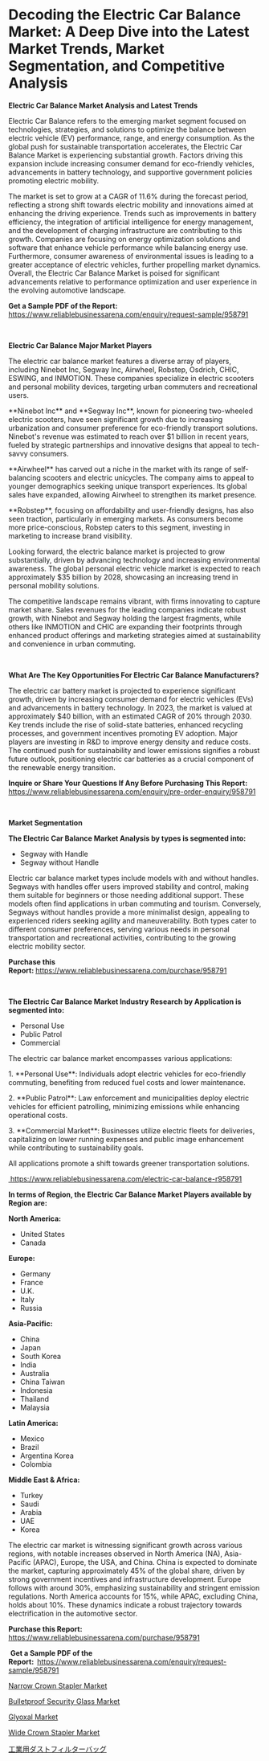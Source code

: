 <p><h1>Decoding the Electric Car Balance Market: A Deep Dive into the Latest Market Trends, Market Segmentation, and Competitive Analysis</h1></p><p><strong>Electric Car Balance Market Analysis and Latest Trends</strong></p>
<p><p>Electric Car Balance refers to the emerging market segment focused on technologies, strategies, and solutions to optimize the balance between electric vehicle (EV) performance, range, and energy consumption. As the global push for sustainable transportation accelerates, the Electric Car Balance Market is experiencing substantial growth. Factors driving this expansion include increasing consumer demand for eco-friendly vehicles, advancements in battery technology, and supportive government policies promoting electric mobility.</p><p>The market is set to grow at a CAGR of 11.6% during the forecast period, reflecting a strong shift towards electric mobility and innovations aimed at enhancing the driving experience. Trends such as improvements in battery efficiency, the integration of artificial intelligence for energy management, and the development of charging infrastructure are contributing to this growth. Companies are focusing on energy optimization solutions and software that enhance vehicle performance while balancing energy use. Furthermore, consumer awareness of environmental issues is leading to a greater acceptance of electric vehicles, further propelling market dynamics. Overall, the Electric Car Balance Market is poised for significant advancements relative to performance optimization and user experience in the evolving automotive landscape.</p></p>
<p><strong>Get a Sample PDF of the Report:&nbsp;</strong> <a href="https://www.reliablebusinessarena.com/enquiry/request-sample/958791">https://www.reliablebusinessarena.com/enquiry/request-sample/958791</a></p>
<p>&nbsp;</p>
<p><strong>Electric Car Balance Major Market Players</strong></p>
<p><p>The electric car balance market features a diverse array of players, including Ninebot Inc, Segway Inc, Airwheel, Robstep, Osdrich, CHIC, ESWING, and INMOTION. These companies specialize in electric scooters and personal mobility devices, targeting urban commuters and recreational users.</p><p>**Ninebot Inc** and **Segway Inc**, known for pioneering two-wheeled electric scooters, have seen significant growth due to increasing urbanization and consumer preference for eco-friendly transport solutions. Ninebot's revenue was estimated to reach over $1 billion in recent years, fueled by strategic partnerships and innovative designs that appeal to tech-savvy consumers.</p><p>**Airwheel** has carved out a niche in the market with its range of self-balancing scooters and electric unicycles. The company aims to appeal to younger demographics seeking unique transport experiences. Its global sales have expanded, allowing Airwheel to strengthen its market presence.</p><p>**Robstep**, focusing on affordability and user-friendly designs, has also seen traction, particularly in emerging markets. As consumers become more price-conscious, Robstep caters to this segment, investing in marketing to increase brand visibility.</p><p>Looking forward, the electric balance market is projected to grow substantially, driven by advancing technology and increasing environmental awareness. The global personal electric vehicle market is expected to reach approximately $35 billion by 2028, showcasing an increasing trend in personal mobility solutions.</p><p>The competitive landscape remains vibrant, with firms innovating to capture market share. Sales revenues for the leading companies indicate robust growth, with Ninebot and Segway holding the largest fragments, while others like INMOTION and CHIC are expanding their footprints through enhanced product offerings and marketing strategies aimed at sustainability and convenience in urban commuting.</p></p>
<p>&nbsp;</p>
<p><strong>What Are The Key Opportunities For Electric Car Balance Manufacturers?</strong></p>
<p><p>The electric car battery market is projected to experience significant growth, driven by increasing consumer demand for electric vehicles (EVs) and advancements in battery technology. In 2023, the market is valued at approximately $40 billion, with an estimated CAGR of 20% through 2030. Key trends include the rise of solid-state batteries, enhanced recycling processes, and government incentives promoting EV adoption. Major players are investing in R&D to improve energy density and reduce costs. The continued push for sustainability and lower emissions signifies a robust future outlook, positioning electric car batteries as a crucial component of the renewable energy transition.</p></p>
<p><strong>Inquire or Share Your Questions If Any Before Purchasing This Report:</strong> <a href="https://www.reliablebusinessarena.com/enquiry/pre-order-enquiry/958791">https://www.reliablebusinessarena.com/enquiry/pre-order-enquiry/958791</a></p>
<p>&nbsp;</p>
<p><strong>Market Segmentation</strong></p>
<p><strong>The Electric Car Balance Market Analysis by types is segmented into:</strong></p>
<p><ul><li>Segway with Handle</li><li>Segway without Handle</li></ul></p>
<p><p>Electric car balance market types include models with and without handles. Segways with handles offer users improved stability and control, making them suitable for beginners or those needing additional support. These models often find applications in urban commuting and tourism. Conversely, Segways without handles provide a more minimalist design, appealing to experienced riders seeking agility and maneuverability. Both types cater to different consumer preferences, serving various needs in personal transportation and recreational activities, contributing to the growing electric mobility sector.</p></p>
<p><strong>Purchase this Report:&nbsp;</strong><a href="https://www.reliablebusinessarena.com/purchase/958791">https://www.reliablebusinessarena.com/purchase/958791</a></p>
<p>&nbsp;</p>
<p><strong>The Electric Car Balance Market Industry Research by Application is segmented into:</strong></p>
<p><ul><li>Personal Use</li><li>Public Patrol</li><li>Commercial</li></ul></p>
<p><p>The electric car balance market encompasses various applications: </p><p>1. **Personal Use**: Individuals adopt electric vehicles for eco-friendly commuting, benefiting from reduced fuel costs and lower maintenance. </p><p>2. **Public Patrol**: Law enforcement and municipalities deploy electric vehicles for efficient patrolling, minimizing emissions while enhancing operational costs. </p><p>3. **Commercial Market**: Businesses utilize electric fleets for deliveries, capitalizing on lower running expenses and public image enhancement while contributing to sustainability goals. </p><p>All applications promote a shift towards greener transportation solutions.</p></p>
<p><a href="https://www.reliablebusinessarena.com/electric-car-balance-r958791">&nbsp;https://www.reliablebusinessarena.com/electric-car-balance-r958791</a></p>
<p><strong>In terms of Region, the Electric Car Balance Market Players available by Region are:</strong></p>
<p>
    <p> <strong> North America: </strong>
        <ul>
            <li>United States</li>
            <li>Canada</li>
        </ul>
        </p> 
    <p> <strong> Europe: </strong>
        <ul>
            <li>Germany</li>
            <li>France</li>
            <li>U.K.</li>
            <li>Italy</li>
            <li>Russia</li>
        </ul>
        </p> 
    <p> <strong> Asia-Pacific: </strong>
        <ul>
            <li>China</li>
            <li>Japan</li>
            <li>South Korea</li>
            <li>India</li>
            <li>Australia</li>
            <li>China Taiwan</li>
            <li>Indonesia</li>
            <li>Thailand</li>
            <li>Malaysia</li>
        </ul>
        </p> 
    <p> <strong> Latin America: </strong>
        <ul>
            <li>Mexico</li>
            <li>Brazil</li>
            <li>Argentina Korea</li>
            <li>Colombia</li>
        </ul>
        </p> 
    <p> <strong> Middle East & Africa: </strong>
        <ul>
            <li>Turkey</li>
            <li>Saudi</li>
            <li>Arabia</li>
            <li>UAE</li>
            <li>Korea</li>
        </ul>
    </p>
    </p>
<p><p>The electric car market is witnessing significant growth across various regions, with notable increases observed in North America (NA), Asia-Pacific (APAC), Europe, the USA, and China. China is expected to dominate the market, capturing approximately 45% of the global share, driven by strong government incentives and infrastructure development. Europe follows with around 30%, emphasizing sustainability and stringent emission regulations. North America accounts for 15%, while APAC, excluding China, holds about 10%. These dynamics indicate a robust trajectory towards electrification in the automotive sector.</p></p>
<p><strong>Purchase this Report: </strong><a href="https://www.reliablebusinessarena.com/purchase/958791">https://www.reliablebusinessarena.com/purchase/958791</a></p>
<p>&nbsp;<strong>Get a Sample PDF of the Report:&nbsp;&nbsp;</strong><a href="https://www.reliablebusinessarena.com/enquiry/request-sample/958791">https://www.reliablebusinessarena.com/enquiry/request-sample/958791</a></p>
<p><strong></strong></p>
<p><p><a href="https://www.linkedin.com/pulse/global-narrow-crown-stapler-market-sector2024-2031-metrics-gygmf?trackingId=UcZBhhd8QwC64DC%2F02gQdA%3D%3D">Narrow Crown Stapler Market</a></p><p><a href="https://issuu.com/reportprime-2/docs/bulletproof-security-glass-market-s_4d51806375b1d1">Bulletproof Security Glass Market</a></p><p><a href="https://issuu.com/reportprime-2/docs/glyoxal-market-size-2030.pptx_d840f31d7df812">Glyoxal Market</a></p><p><a href="https://www.linkedin.com/pulse/analyzing-key-drivers-wide-crown-stapler-market-trends-future-2ebtf?trackingId=mL5EwO4GTIiJpiAItirpeQ%3D%3D">Wide Crown Stapler Market</a></p><p><a href="https://medium.com/@qirvhhyf42/%E5%9C%B0%E5%9F%9F%E5%B8%82%E5%A0%B4%E3%81%AF%E5%B7%A5%E6%A5%AD%E7%94%A8%E3%83%80%E3%82%B9%E3%83%88%E3%83%95%E3%82%A3%E3%83%AB%E3%82%BF%E3%83%BC%E3%83%90%E3%83%83%E3%82%B0%E5%B8%82%E5%A0%B4%E3%81%AE%E9%9D%A9%E6%96%B0%E3%81%AB%E3%81%A9%E3%81%AE%E3%82%88%E3%81%86%E3%81%AB%E9%81%A9%E5%BF%9C%E3%81%97%E3%81%A6%E3%81%84%E3%82%8B%E3%81%AE%E3%81%8B-%E4%B8%BB%E8%A6%81%E3%81%AA%E5%B8%82%E5%A0%B4%E5%8B%95%E5%90%91%E3%81%A82024%E5%B9%B4%E3%81%8B%E3%82%892031%E5%B9%B4%E3%81%BE%E3%81%A7%E3%81%AE%E4%BA%88%E6%B8%AC-c1f4ecb7e113">工業用ダストフィルターバッグ</a></p></p>